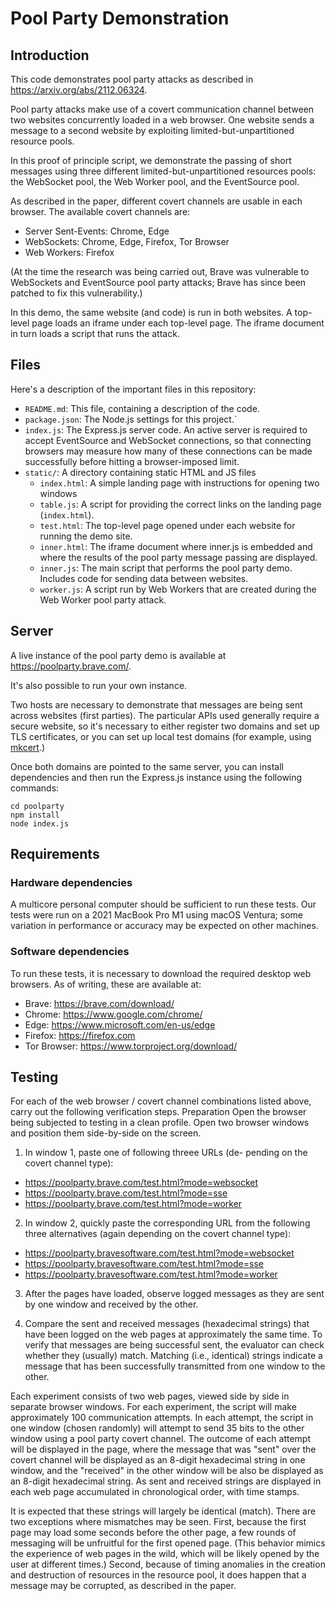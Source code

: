 # Pool Party Demonstration

## Introduction

This code demonstrates pool party attacks as described in https://arxiv.org/abs/2112.06324.

Pool party attacks make use of a covert communication channel between two websites concurrently loaded in a web browser. One website sends a message to a second website by exploiting limited-but-unpartitioned resource pools.

In this proof of principle script, we demonstrate the passing of short messages using three different limited-but-unpartitioned resources pools: the WebSocket pool, the Web Worker pool, and the EventSource pool.

As described in the paper, different covert channels are usable in each browser. The available covert channels are:

* Server Sent-Events: Chrome, Edge
* WebSockets: Chrome, Edge, Firefox, Tor Browser
* Web Workers: Firefox

(At the time the research was being carried out, Brave was vulnerable to WebSockets and EventSource pool party attacks; Brave has since been patched to fix this vulnerability.)

In this demo, the same website (and code) is run in both websites. A top-level page loads an iframe under each top-level page. The iframe document in turn loads a script that runs the attack. 

## Files

Here's a description of the important files in this repository:

* `README.md`: This file, containing a description of the code.
* `package.json`: The Node.js settings for this project.`
* `index.js`: The Express.js server code. An active server is required to accept EventSource and WebSocket connections, so that connecting browsers may measure how many of these connections can be made successfully before hitting a browser-imposed limit.
* `static/`: A directory containing static HTML and JS files
  * `index.html`: A simple landing page with instructions for opening two windows
  * `table.js`: A script for providing the correct links on the landing page (`index.html`).
  * `test.html`: The top-level page opened under each website for running the demo site.
  * `inner.html`: The iframe document where inner.js is embedded and where the results of the pool party message passing are displayed.
  * `inner.js`: The main script that performs the pool party demo. Includes code for sending data between websites.
  * `worker.js`: A script run by Web Workers that are created during the Web Worker pool party attack.

## Server

A live instance of the pool party demo is available at https://poolparty.brave.com/.

It's also possible to run your own instance.

Two hosts are necessary to demonstrate that messages are being sent across websites (first parties). The particular APIs used generally require a secure website, so it's necessary to either register two domains and set up TLS certificates, or you can set up local test domains (for example, using [mkcert](https://github.com/FiloSottile/mkcert).)

Once both domains are pointed to the same server, you can install dependencies and then run the Express.js instance using the following commands:

```shell
cd poolparty
npm install
node index.js
```

## Requirements

### Hardware dependencies

A multicore personal computer should be sufficient to run these tests. Our tests were run on a 2021 MacBook Pro M1 using macOS Ventura; some variation in performance or accuracy may be expected on other machines.

### Software dependencies

To run these tests, it is necessary to download the required
desktop web browsers. As of writing, these are available at:

* Brave: https://brave.com/download/
* Chrome: https://www.google.com/chrome/
* Edge: https://www.microsoft.com/en-us/edge
* Firefox: https://firefox.com
* Tor Browser: https://www.torproject.org/download/

## Testing

For each of the web browser / covert channel combinations
listed above, carry out the following verification steps.
Preparation Open the browser being subjected to testing
in a clean profile. Open two browser windows and position
them side-by-side on the screen.

1. In window 1, paste one of following threee URLs (de-
pending on the covert channel type):
  * https://poolparty.brave.com/test.html?mode=websocket
  * https://poolparty.brave.com/test.html?mode=sse
  * https://poolparty.brave.com/test.html?mode=worker

2. In window 2, quickly paste the corresponding URL from
the following three alternatives (again depending on the
covert channel type):

  * https://poolparty.bravesoftware.com/test.html?mode=websocket
  * https://poolparty.bravesoftware.com/test.html?mode=sse
  * https://poolparty.bravesoftware.com/test.html?mode=worker

3. After the pages have loaded, observe logged messages as they are sent by one window and received by the other.

4. Compare the sent and received messages (hexadecimal strings) that have been logged on the web pages at approximately the same time. To verify that messages are being successful sent, the evaluator can check whether they (usually) match. Matching (i.e., identical) strings indicate a message that has been successfully transmitted from one window to the other.

Each experiment consists of two web pages, viewed side by side in separate browser windows. For each experiment, the script will make approximately 100 communication attempts. In each attempt, the script in one window (chosen randomly) will attempt to send 35 bits to the other window using a pool party covert channel. The outcome of each attempt will be displayed in the page, where the message that was "sent" over the covert channel will be displayed as an 8-digit hexadecimal string in one window, and the "received" in the other window will be also be displayed as an 8-digit hexadecimal string. As sent and received strings are displayed in each web page accumulated in chronological order, with time stamps.

It is expected that these strings will largely be identical (match). There are two exceptions where mismatches may be seen. First, because the first page may load some seconds before the other page, a few rounds of messaging will be unfruitful for the first opened page. (This behavior mimics the experience of web pages in the wild, which will be likely opened by the user at different times.) Second, because of timing anomalies in the creation and destruction of resources in the resource pool, it does happen that a message may be corrupted, as described in the paper.